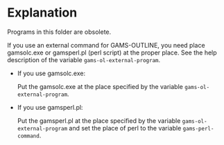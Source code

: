 <!--
Author:  Shiro Takeda
Maintainer:  Shiro Takeda
Time-stamp:  <2021-02-26 17:48:26 st>
-->

# Explanation

Programs in this folder are obsolete.

If you use an external command for GAMS-OUTLINE, you need place
gamsolc.exe or gamsperl.pl (perl script) at the proper place.  See the
help description of the variable `gams-ol-external-program`.

* If you use gamsolc.exe:

  Put the gamsolc.exe at the place specified by the variable
  `gams-ol-external-program`.

* If you use gamsperl.pl:

  Put the gamsperl.pl at the place specified by the variable
  `gams-ol-external-program` and set the place of perl to the variable
  `gams-perl-command`.


<!--
--------------------
Local Variables:
fill-column: 74
mode: markdown
End:
-->
